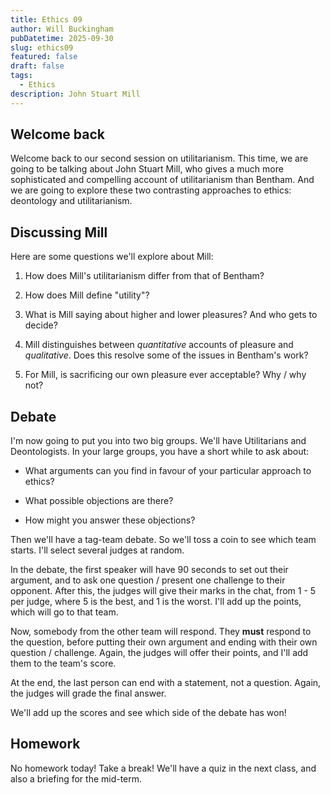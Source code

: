 ```yaml
---
title: Ethics 09
author: Will Buckingham
pubDatetime: 2025-09-30
slug: ethics09
featured: false
draft: false
tags:
  - Ethics
description: John Stuart Mill
---
```

## Welcome back

Welcome back to our second session on utilitarianism. This time, we are going to be talking about John Stuart Mill, who gives a much more sophisticated and compelling account of utilitarianism than Bentham. And we are going to explore these two contrasting approaches to ethics: deontology and utilitarianism.

## Discussing Mill

Here are some questions we'll explore about Mill:

1.  How does Mill's utilitarianism differ from that of Bentham?
    
2.  How does Mill define "utility"?
    
3.  What is Mill saying about higher and lower pleasures? And who gets to decide?
    
4.  Mill distinguishes between _quantitative_ accounts of pleasure and _qualitative_. Does this resolve some of the issues in Bentham's work?
    
5.  For Mill, is sacrificing our own pleasure ever acceptable? Why / why not?
    

## Debate

I'm now going to put you into two big groups. We'll have Utilitarians and Deontologists. In your large groups, you have a short while to ask about:

*   What arguments can you find in favour of your particular approach to ethics?
    
*   What possible objections are there?
    
*   How might you answer these objections?
    

Then we'll have a tag-team debate. So we'll toss a coin to see which team starts. I'll select several judges at random.

In the debate, the first speaker will have 90 seconds to set out their argument, and to ask one question / present one challenge to their opponent. After this, the judges will give their marks in the chat, from 1 - 5 per judge, where 5 is the best, and 1 is the worst. I'll add up the points, which will go to that team.

Now, somebody from the other team will respond. They **must** respond to the question, before putting their own argument and ending with their own question / challenge. Again, the judges will offer their points, and I'll add them to the team's score.

At the end, the last person can end with a statement, not a question. Again, the judges will grade the final answer.

We'll add up the scores and see which side of the debate has won!

## Homework

No homework today! Take a break! We'll have a quiz in the next class, and also a briefing for the mid-term.